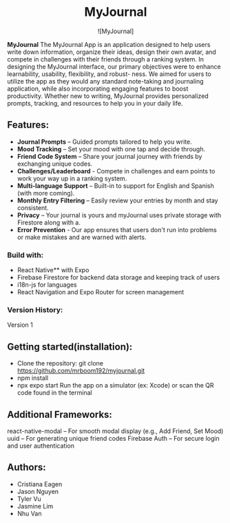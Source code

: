<div align="center">

# MyJournal

![MyJournal]

</div>

**MyJournal** 
The MyJournal App is an application designed to help users
write down information, organize their ideas, design their own
avatar, and compete in challenges with their friends through
a ranking system. In designing the MyJournal interface, our primary objectives
were to enhance learnability, usability, flexibility, and robust-
ness. We aimed for users to utilize the app as they would
any standard note-taking and journaling application, while also
incorporating engaging features to boost productivity. Whether new to writing, MyJournal provides personalized prompts, tracking, and resources to help you in your daily life.

 ## Features:
 - **Journal Prompts** – Guided prompts tailored to help you write.
 - **Mood Tracking** – Set your mood with one tap and decide through.
 - **Friend Code System** – Share your journal journey with friends by exchanging unique codes.
 - **Challenges/Leaderboard** - Compete in challenges and earn points to work your way up in a ranking system.
 - **Multi-language Support** – Built-in to support for English and Spanish (with more coming).
 - **Monthly Entry Filtering** – Easily review your entries by month and stay consistent.
 - **Privacy** – Your journal is yours and myJournal uses private storage with Firestore along with a.
 - **Error Prevention** - Our app ensures that users don't run into problems or make mistakes and are warned with alerts. 

### Build with:
- React Native** with Expo
- Firebase Firestore for backend data storage and keeping track of users
- i18n-js for languages
- React Navigation and Expo Router for screen management
  
### Version History: 
Version 1


## Getting started(installation): 
- Clone the repository: git clone https://github.com/mrboom192/myjournal.git
- npm install
- npx expo start
Run the app on a simulator (ex: Xcode) or scan the QR code found in the terminal

## Additional Frameworks:
react-native-modal – For smooth modal display (e.g., Add Friend, Set Mood)
uuid – For generating unique friend codes
Firebase Auth – For secure login and user authentication

## Authors:
- Cristiana Eagen
- Jason Nguyen
- Tyler Vu
- Jasmine Lim
- Nhu Van
